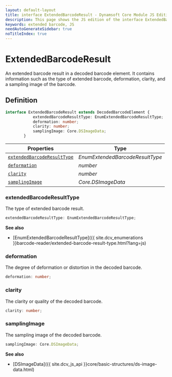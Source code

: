 ```yaml
---
layout: default-layout
title: interface ExtendedBarcodeResult - Dynamsoft Core Module JS Edition API Reference
description: This page shows the JS edition of the interface ExtendedBarcodeResult in Dynamsoft Core Module.
keywords: extended barcode, JS
needAutoGenerateSidebar: true
noTitleIndex: true
---
```


# ExtendedBarcodeResult

An extended barcode result in a decoded barcode element. It contains information such as the type of extended barcode, deformation, clarity, and a sampling image of the barcode.

## Definition

```ts
interface ExtendedBarcodeResult extends DecodedBarcodeElement {
            extendedBarcodeResultType: EnumExtendedBarcodeResultType;
            deformation: number;
            clarity: number;
            samplingImage: Core.DSImageData;
        }
```

| Properties               | Type |
|----------------------|-------------|
| [`extendedBarcodeResultType`](#extendedbarcoderesulttype) | *EnumExtendedBarcodeResultType* |
| [`deformation`](#deformation) | *number* |
| [`clarity`](#clarity) | *number* |
| [`samplingImage`](#samplingimage) | *Core.DSImageData* |

### extendedBarcodeResultType

The type of extended barcode result.

```ts
extendedBarcodeResultType: EnumExtendedBarcodeResultType;
```

**See also**

* [EnumExtendedBarcodeResultType]({{ site.dcv_enumerations }}barcode-reader/extended-barcode-result-type.html?lang=js)

### deformation

The degree of deformation or distortion in the decoded barcode.

```ts
deformation: number;
```

### clarity

The clarity or quality of the decoded barcode.

```ts
clarity: number;
```

### samplingImage

The sampling image of the decoded barcode.

```ts
samplingImage: Core.DSImageData;
```

**See also**

* [DSImageData]({{ site.dcv_js_api }}core/basic-structures/ds-image-data.html)